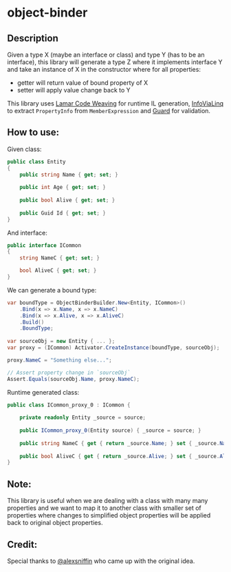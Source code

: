# object-binder

## Description
Given a type X (maybe an interface or class) and type Y (has to be an interface), this library will generate a type Z where it implements interface Y and take an instance of X in the constructor where for all properties:

- getter will return value of bound property of X
- setter will apply value change back to Y

This library uses [Lamar Code Weaving](https://jasperfx.github.io/lamar/documentation/compilation/) for runtime IL generation, [InfoViaLinq](https://github.com/amir734jj/InfoViaLinq) to extract `PropertyInfo` from `MemberExpression` and [Guard](https://github.com/safakgur/guard) for validation.

## How to use:
Given class:
```csharp
public class Entity
{
    public string Name { get; set; }
    
    public int Age { get; set; }
    
    public bool Alive { get; set; }
    
    public Guid Id { get; set; }
}
```
And interface:
```csharp
public interface ICommon
{
    string NameC { get; set; }

    bool AliveC { get; set; }
}
```

We can generate a bound type:
```csharp
var boundType = ObjectBinderBuilder.New<Entity, ICommon>()
    .Bind(x => x.Name, x => x.NameC)
    .Bind(x => x.Alive, x => x.AliveC)
    .Build()
    .BoundType;
    
var sourceObj = new Entity { ... };
var proxy = (ICommon) Activator.CreateInstance(boundType, sourceObj);

proxy.NameC = "Something else...";

// Assert property change in `sourceObj`
Assert.Equals(sourceObj.Name, proxy.NameC);
```

Runtime generated class:
```csharp
public class ICommon_proxy_0 : ICommon {
    
    private readonly Entity _source = source;
    
    public ICommon_proxy_0(Entity source) { _source = source; }
    
    public string NameC { get { return _source.Name; } set { _source.Name = value; } }
    
    public bool AliveC { get { return _source.Alive; } set { _source.Alice = value; } }
}
```

## Note:
This library is useful when we are dealing with a class with many many properties and we want to map it to another class with smaller set of properties where changes to simplified object properties will be applied back to original object properties.

## Credit:
Special thanks to [@alexsniffin](https://github.com/alexsniffin) who came up with the original idea.

